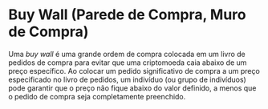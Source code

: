 # Buy Wall (Parede de Compra, Muro de Compra) 

Uma _buy wall_ é uma grande ordem de compra colocada em um livro de pedidos de compra para evitar que uma criptomoeda caia abaixo de um preço específico. Ao colocar um pedido significativo de compra a um preço especificado no livro de pedidos, um indivíduo (ou grupo de indivíduos) pode garantir que o preço não fique abaixo do valor definido, a menos que o pedido de compra seja completamente preenchido.
